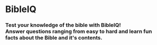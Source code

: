 # BibleIQ
### Test your knowledge of the bible with BibleIQ! <br /> Answer questions ranging from easy to hard and learn fun facts about the Bible and it's contents.
